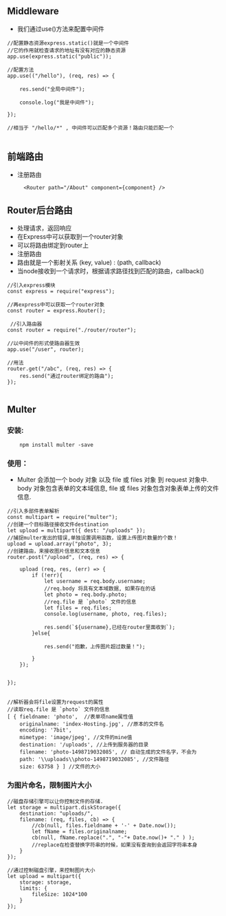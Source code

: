 ## Middleware

- 我们通过use()方法来配置中间件

```
//配置静态资源express.static()就是一个中间件
//它的作用就检查请求的地址有没有对应的静态资源
app.use(express.static("public"));

//配置方法
app.use(("/hello"), (req, res) => {

    res.send("全局中间件");

    console.log("我是中间件");

});

//相当于 "/hello/*" , 中间件可以匹配多个资源！路由只能匹配一个
    
```
        
## 前端路由

- 注册路由

        <Router path="/About" component={component} />




















## Router后台路由

- 处理请求，返回响应
- 在Express中可以获取到一个router对象
- 可以将路由绑定到router上
- 注册路由 
- 路由就是一个影射关系 (key, value) : (path, callback)
- 当node接收到一个请求时，根据请求路径找到匹配的路由，callback()

```
//引入express模块
const express = require("express");

//再express中可以获取一个router对象
const router = express.Router();

 //引入路由器
const router = require("./router/router");

//以中间件的形式使路由器生效
app.use("/user", router);

//用法
router.get("/abc", (req, res) => {
    res.send("通过router绑定的路由");
});
        
```

## Multer 

### 安装:

        npm install multer -save
    
### 使用：

- Multer 会添加一个 body 对象 以及 file 或 files 对象 到 request 对象中. body 对象包含表单的文本域信息, file 或 files 对象包含对象表单上传的文件信息.
 
```
//引入多部件表单解析
const multipart = require("multer");
//创建一个目标路径接收文件destination
let upload = multipart({ dest: "/uploads" });
//捕捉multer发出的错误,单独设置调用函数，设置上传图片数量的个数！
upload = upload.array("photo", 3);
//创建路由，来接收图片信息和文本信息
router.post("/upload", (req, res) => {

    upload (req, res, (err) => {
        if (!err){
            let username = req.body.username;
            //req.body 将具有文本域数据, 如果存在的话
            let photo = req.body.photo;
            //req.file 是 `photo` 文件的信息
            let files = req.files;
            console.log(username, photo, req.files);

            res.send(`${username},已经在router里面收到`);
        }else{

            res.send("抱歉，上传图片超过数量！");

        }
    });


});


//解析器会将file设置为request的属性
//读取req.file 是 `photo` 文件的信息
[ { fieldname: 'photo',  //表单项name属性值
    originalname: 'index-Hosting.jpg', //原本的文件名
    encoding: '7bit',
    mimetype: 'image/jpeg', //文件的mine值
    destination: '/uploads', //上传到服务器的目录
    filename: 'photo-1498719032085', // 自动生成的文件名字，不会为
    path: '\\uploads\\photo-1498719032085', //文件路径
    size: 63758 } ] //文件的大小 

```

### 为图片命名，限制图片大小   

```
//磁盘存储引擎可以让你控制文件的存储.
let storage = multipart.diskStorage({
    destination: "uploads/",
    filename: (req, files, cb) => {
        //cb(null, files.fieldname + '-' + Date.now());
        let fName = files.originalname;
        cb(null, fName.replace(".", "-"+ Date.now()+ "." ) );
        //replace在检查替换字符串的时候，如果没有查询到会返回字符串本身
    }
});

//通过控制磁盘引擎，来控制图片大小
let upload = multipart({
    storage: storage,
    limits: {
        fileSize: 1024*100
    }
});

```
    